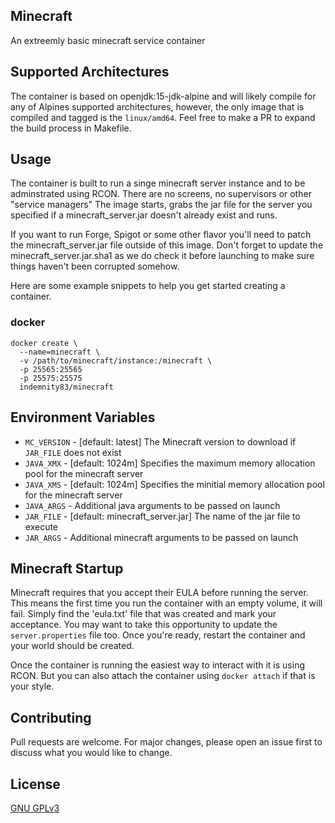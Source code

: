 ## Minecraft
An extreemly basic minecraft service container

## Supported Architectures

The container is based on openjdk:15-jdk-alpine and will likely compile for any of Alpines supported architectures, however, the only image that is compiled and tagged is the `linux/amd64`. Feel free to make a PR to expand the build process in Makefile. 

## Usage

The container is built to run a singe minecraft server instance and to be adminstrated using RCON. There are no screens, no supervisors or other "service managers" The image starts, grabs the jar file for the server you specified if a minecraft_server.jar doesn't already exist and runs. 

If you want to run Forge, Spigot or some other flavor you'll need to patch the minecraft_server.jar file outside of this image. Don't forget to update the minecraft_server.jar.sha1 as we do check it before launching to make sure things haven't been corrupted somehow.  

Here are some example snippets to help you get started creating a container. 

### docker

```
docker create \
  --name=minecraft \
  -v /path/to/minecraft/instance:/minecraft \
  -p 25565:25565
  -p 25575:25575
  indemnity83/minecraft
```

## Environment Variables

 - `MC_VERSION` - [default: latest] The Minecraft version to download if `JAR_FILE` does not exist
 - `JAVA_XMX` - [default: 1024m] Specifies the maximum memory allocation pool for the minecraft server
 - `JAVA_XMS` - [default: 1024m] Specifies the minitial memory allocation pool for the minecraft server
 - `JAVA_ARGS` - Additional java arguments to be passed on launch
 - `JAR_FILE` - [default: minecraft_server.jar] The name of the jar file to execute
 - `JAR_ARGS` - Additional minecraft arguments to be passed on launch

## Minecraft Startup

Minecraft requires that you accept their EULA before running the server. This means the first time you run the container with an empty volume, it will fail. Simply find the 'eula.txt' file that was created and mark your acceptance. You may want to take this opportunity to update the `server.properties` file too. Once you're ready, restart the container and your world should be created.

Once the container is running the easiest way to interact with it is using RCON. But you can also attach the container using `docker attach` if that is your style. 

## Contributing
Pull requests are welcome. For major changes, please open an issue first to discuss what you would like to change.

## License
[GNU GPLv3](https://choosealicense.com/licenses/gpl-3.0/)
